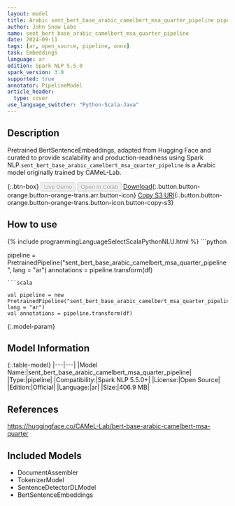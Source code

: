 ```yaml
---
layout: model
title: Arabic sent_bert_base_arabic_camelbert_msa_quarter_pipeline pipeline BertSentenceEmbeddings from CAMeL-Lab
author: John Snow Labs
name: sent_bert_base_arabic_camelbert_msa_quarter_pipeline
date: 2024-09-11
tags: [ar, open_source, pipeline, onnx]
task: Embeddings
language: ar
edition: Spark NLP 5.5.0
spark_version: 3.0
supported: true
annotator: PipelineModel
article_header:
  type: cover
use_language_switcher: "Python-Scala-Java"
---
```


## Description

Pretrained BertSentenceEmbeddings, adapted from Hugging Face and curated to provide scalability and production-readiness using Spark NLP.`sent_bert_base_arabic_camelbert_msa_quarter_pipeline` is a Arabic model originally trained by CAMeL-Lab.

{:.btn-box}
<button class="button button-orange" disabled>Live Demo</button>
<button class="button button-orange" disabled>Open in Colab</button>
[Download](https://s3.amazonaws.com/auxdata.johnsnowlabs.com/public/models/sent_bert_base_arabic_camelbert_msa_quarter_pipeline_ar_5.5.0_3.0_1726057394151.zip){:.button.button-orange.button-orange-trans.arr.button-icon}
[Copy S3 URI](s3://auxdata.johnsnowlabs.com/public/models/sent_bert_base_arabic_camelbert_msa_quarter_pipeline_ar_5.5.0_3.0_1726057394151.zip){:.button.button-orange.button-orange-trans.button-icon.button-copy-s3}

## How to use



<div class="tabs-box" markdown="1">
{% include programmingLanguageSelectScalaPythonNLU.html %}
```python

pipeline = PretrainedPipeline("sent_bert_base_arabic_camelbert_msa_quarter_pipeline", lang = "ar")
annotations =  pipeline.transform(df)   

```
```scala

val pipeline = new PretrainedPipeline("sent_bert_base_arabic_camelbert_msa_quarter_pipeline", lang = "ar")
val annotations = pipeline.transform(df)

```
</div>

{:.model-param}
## Model Information

{:.table-model}
|---|---|
|Model Name:|sent_bert_base_arabic_camelbert_msa_quarter_pipeline|
|Type:|pipeline|
|Compatibility:|Spark NLP 5.5.0+|
|License:|Open Source|
|Edition:|Official|
|Language:|ar|
|Size:|406.9 MB|

## References

https://huggingface.co/CAMeL-Lab/bert-base-arabic-camelbert-msa-quarter

## Included Models

- DocumentAssembler
- TokenizerModel
- SentenceDetectorDLModel
- BertSentenceEmbeddings